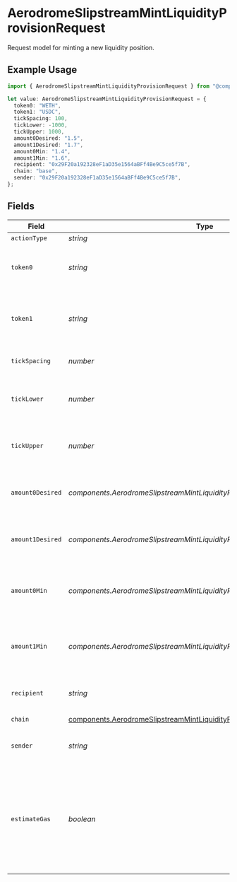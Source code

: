 # AerodromeSlipstreamMintLiquidityProvisionRequest

Request model for minting a new liquidity position.

## Example Usage

```typescript
import { AerodromeSlipstreamMintLiquidityProvisionRequest } from "@compass-labs/api-sdk/models/components";

let value: AerodromeSlipstreamMintLiquidityProvisionRequest = {
  token0: "WETH",
  token1: "USDC",
  tickSpacing: 100,
  tickLower: -1000,
  tickUpper: 1000,
  amount0Desired: "1.5",
  amount1Desired: "1.7",
  amount0Min: "1.4",
  amount1Min: "1.6",
  recipient: "0x29F20a192328eF1aD35e1564aBFf4Be9C5ce5f7B",
  chain: "base",
  sender: "0x29F20a192328eF1aD35e1564aBFf4Be9C5ce5f7B",
};
```

## Fields

| Field                                                                                                                                                | Type                                                                                                                                                 | Required                                                                                                                                             | Description                                                                                                                                          | Example                                                                                                                                              |
| ---------------------------------------------------------------------------------------------------------------------------------------------------- | ---------------------------------------------------------------------------------------------------------------------------------------------------- | ---------------------------------------------------------------------------------------------------------------------------------------------------- | ---------------------------------------------------------------------------------------------------------------------------------------------------- | ---------------------------------------------------------------------------------------------------------------------------------------------------- |
| `actionType`                                                                                                                                         | *string*                                                                                                                                             | :heavy_minus_sign:                                                                                                                                   | N/A                                                                                                                                                  |                                                                                                                                                      |
| `token0`                                                                                                                                             | *string*                                                                                                                                             | :heavy_check_mark:                                                                                                                                   | The symbol or address of the first token in the pair.                                                                                                | WETH                                                                                                                                                 |
| `token1`                                                                                                                                             | *string*                                                                                                                                             | :heavy_check_mark:                                                                                                                                   | The symbol or address of the second token in the pair.                                                                                               | USDC                                                                                                                                                 |
| `tickSpacing`                                                                                                                                        | *number*                                                                                                                                             | :heavy_check_mark:                                                                                                                                   | The tick spacing of the pool                                                                                                                         | 100                                                                                                                                                  |
| `tickLower`                                                                                                                                          | *number*                                                                                                                                             | :heavy_check_mark:                                                                                                                                   | The lower tick of the range to mint the position in                                                                                                  | -1000                                                                                                                                                |
| `tickUpper`                                                                                                                                          | *number*                                                                                                                                             | :heavy_check_mark:                                                                                                                                   | The upper tick of the range to mint the position in                                                                                                  | 1000                                                                                                                                                 |
| `amount0Desired`                                                                                                                                     | *components.AerodromeSlipstreamMintLiquidityProvisionRequestAmount0Desired*                                                                          | :heavy_check_mark:                                                                                                                                   | The desired amount of the first token to deposit                                                                                                     | 1.5                                                                                                                                                  |
| `amount1Desired`                                                                                                                                     | *components.AerodromeSlipstreamMintLiquidityProvisionRequestAmount1Desired*                                                                          | :heavy_check_mark:                                                                                                                                   | The desired amount of the second token to deposit                                                                                                    | 1.7                                                                                                                                                  |
| `amount0Min`                                                                                                                                         | *components.AerodromeSlipstreamMintLiquidityProvisionRequestAmount0Min*                                                                              | :heavy_check_mark:                                                                                                                                   | The minimum amount of the first token to deposit                                                                                                     | 1.4                                                                                                                                                  |
| `amount1Min`                                                                                                                                         | *components.AerodromeSlipstreamMintLiquidityProvisionRequestAmount1Min*                                                                              | :heavy_check_mark:                                                                                                                                   | The minimum amount of the second token to deposit                                                                                                    | 1.6                                                                                                                                                  |
| `recipient`                                                                                                                                          | *string*                                                                                                                                             | :heavy_minus_sign:                                                                                                                                   | The address that will receive the LP tokens                                                                                                          | 0x29F20a192328eF1aD35e1564aBFf4Be9C5ce5f7B                                                                                                           |
| `chain`                                                                                                                                              | [components.AerodromeSlipstreamMintLiquidityProvisionRequestChain](../../models/components/aerodromeslipstreammintliquidityprovisionrequestchain.md) | :heavy_check_mark:                                                                                                                                   | N/A                                                                                                                                                  |                                                                                                                                                      |
| `sender`                                                                                                                                             | *string*                                                                                                                                             | :heavy_check_mark:                                                                                                                                   | The address of the transaction sender.                                                                                                               | 0x29F20a192328eF1aD35e1564aBFf4Be9C5ce5f7B                                                                                                           |
| `estimateGas`                                                                                                                                        | *boolean*                                                                                                                                            | :heavy_minus_sign:                                                                                                                                   | Determines whether to estimate gas costs for transactions, also verifying that the transaction can be successfully executed.                         |                                                                                                                                                      |